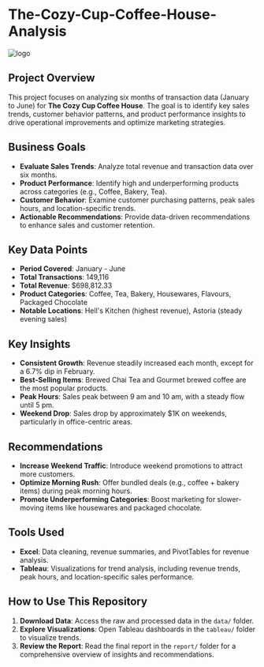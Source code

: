 # The-Cozy-Cup-Coffee-House-Analysis
![logo](https://github.com/user-attachments/assets/40f1bf3d-6fc4-48f4-85a7-5ff5533ff182)

## Project Overview
This project focuses on analyzing six months of transaction data (January to June) for **The Cozy Cup Coffee House**. The goal is to identify key sales trends, customer behavior patterns, and product performance insights to drive operational improvements and optimize marketing strategies.

## Business Goals
- **Evaluate Sales Trends**: Analyze total revenue and transaction data over six months.
- **Product Performance**: Identify high and underperforming products across categories (e.g., Coffee, Bakery, Tea).
- **Customer Behavior**: Examine customer purchasing patterns, peak sales hours, and location-specific trends.
- **Actionable Recommendations**: Provide data-driven recommendations to enhance sales and customer retention.

## Key Data Points
- **Period Covered**: January - June
- **Total Transactions**: 149,116
- **Total Revenue**: $698,812.33
- **Product Categories**: Coffee, Tea, Bakery, Housewares, Flavours, Packaged Chocolate
- **Notable Locations**: Hell's Kitchen (highest revenue), Astoria (steady evening sales)

## Key Insights
- **Consistent Growth**: Revenue steadily increased each month, except for a 6.7% dip in February.
- **Best-Selling Items**: Brewed Chai Tea and Gourmet brewed coffee are the most popular products.
- **Peak Hours**: Sales peak between 9 am and 10 am, with a steady flow until 5 pm.
- **Weekend Drop**: Sales drop by approximately $1K on weekends, particularly in office-centric areas.

## Recommendations
- **Increase Weekend Traffic**: Introduce weekend promotions to attract more customers.
- **Optimize Morning Rush**: Offer bundled deals (e.g., coffee + bakery items) during peak morning hours.
- **Promote Underperforming Categories**: Boost marketing for slower-moving items like housewares and packaged chocolate.

## Tools Used
- **Excel**: Data cleaning, revenue summaries, and PivotTables for revenue analysis.
- **Tableau**: Visualizations for trend analysis, including revenue trends, peak hours, and location-specific sales performance.

## How to Use This Repository
1. **Download Data**: Access the raw and processed data in the `data/` folder.
2. **Explore Visualizations**: Open Tableau dashboards in the `tableau/` folder to visualize trends.
3. **Review the Report**: Read the final report in the `report/` folder for a comprehensive overview of insights and recommendations.
